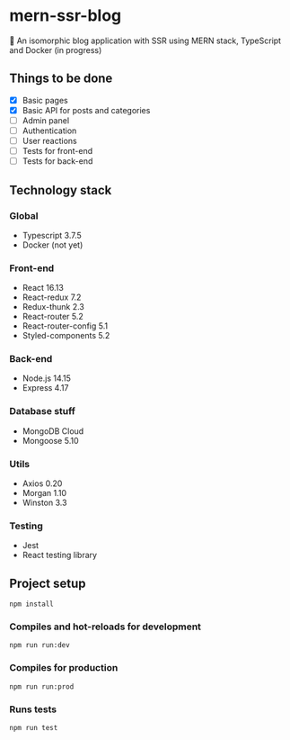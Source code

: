 # mern-ssr-blog
📰 An isomorphic blog application with SSR using MERN stack, TypeScript and Docker (in progress)

## Things to be done
- [x] Basic pages
- [x] Basic API for posts and categories
- [ ] Admin panel
- [ ] Authentication
- [ ] User reactions
- [ ] Tests for front-end
- [ ] Tests for back-end

## Technology stack

### Global
- Typescript 3.7.5
- Docker (not yet)

### Front-end
- React 16.13
- React-redux 7.2
- Redux-thunk 2.3
- React-router 5.2
- React-router-config 5.1
- Styled-components 5.2

### Back-end
- Node.js 14.15
- Express 4.17

### Database stuff
- MongoDB Cloud
- Mongoose 5.10

### Utils
- Axios 0.20
- Morgan 1.10
- Winston 3.3

### Testing
- Jest
- React testing library

## Project setup
```
npm install
```

### Compiles and hot-reloads for development
```
npm run run:dev
```

### Compiles for production
```
npm run run:prod
```

### Runs tests
```
npm run test
```
